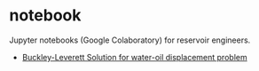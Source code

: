 # notebook

Jupyter notebooks (Google Colaboratory) for reservoir engineers.

- [Buckley-Leverett Solution for water-oil displacement problem](/Buckley_Leverett_Basic.ipynb)

